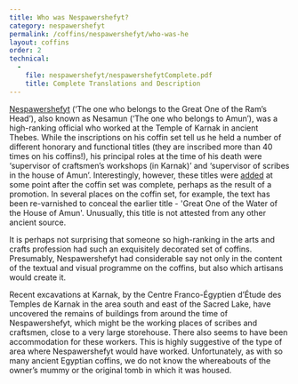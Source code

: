 ```yaml
---
title: Who was Nespawershefyt?
category: nespawershefyt
permalink: /coffins/nespawershefyt/who-was-he
layout: coffins
order: 2
technical:
  -
    file: nespawershefyt/nespawershefytComplete.pdf
    title: Complete Translations and Description
---
```

[Nespawershefyt](/images/nespawershefyt/Nname.jpg) (‘The one who belongs to the Great One of the Ram’s Head’), also known as Nesamun (‘The one who belongs to Amun’), was a high-ranking official who worked at the Temple of Karnak in ancient Thebes. While the inscriptions on his coffin set tell us he held a number of different honorary and functional titles (they are inscribed more than 40 times on his coffins!), his principal roles at the time of his death were ‘supervisor of craftsmen’s workshops (in Karnak)’ and ‘supervisor of scribes in the house of Amun’. Interestingly, however, these titles were [added](/images/nespawershefyt/nespawershefytvarnishlarge.jpg) at some point after the coffin set was complete, perhaps as the result of a promotion. In several places on the coffin set, for example, the text has been re-varnished to conceal the earlier title - 'Great One of the Water of the House of Amun'. Unusually, this title is not attested from any other ancient source.

It is perhaps not surprising that someone so high-ranking in the arts and crafts profession had such an exquisitely decorated set of coffins. Presumably, Nespawershefyt had considerable say not only in the content of the textual and visual programme on the coffins, but also which artisans would create it.

Recent excavations at Karnak, by the Centre Franco-Égyptien d’Étude des Temples de Karnak in the area south and east of the Sacred Lake, have uncovered the remains of buildings from around the time of Nespawershefyt, which might be the working places of scribes and craftsmen, close to a very large storehouse. There also seems to have been accommodation for these workers. This is highly suggestive of the type of area where Nespawershefyt would have worked. Unfortunately, as with so many ancient Egyptian coffins, we do not know the whereabouts of the owner’s mummy or the original tomb in which it was housed.
